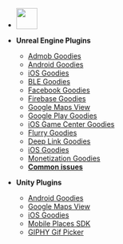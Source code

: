 - <a href="https://www.patreon.com/bePatron?u=168010"><img src="/icons/patreon.png" style="height:42px;vertical-align: bottom"></a>

- **Unreal Engine Plugins**
	* [Admob Goodies](ue-plugins/admob-unreal)
	* [Android Goodies](ue-plugins/android-goodies-unreal)
	* [iOS Goodies](ue-plugins/ios-goodies)
	* [BLE Goodies](ue-plugins/ble-goodies)
	* [Facebook Goodies](ue-plugins/facebook-goodies)
	* [Firebase Goodies](ue-plugins/firebase-unreal)
	* [Google Maps View](ue-plugins/google-maps-unreal)
	* [Google Play Goodies](ue-plugins/google-play-unreal)
	* [iOS Game Center Goodies](ue-plugins/game-center-unreal)
	* [Flurry Goodies](ue-plugins/flurry-unreal)
	* [Deep Link Goodies](ue-plugins/deep-link-unreal)
	* [iOS Goodies](ue-plugins/ios-goodies)
	* [Monetization Goodies](ue-plugins/monetization-unreal)
	* **[Common issues](ue-plugins/common-issues)**

- **Unity Plugins**
	* [Android Goodies](unity-plugins/android-goodies)
	* [Google Maps View](unity-plugins/google-maps)
	* [iOS Goodies](unity-plugins/ios-goodies)
	* [Mobile Places SDK](unity-plugins/places-sdk)
    * [GIPHY Gif Picker](unity-plugins/giphy)
